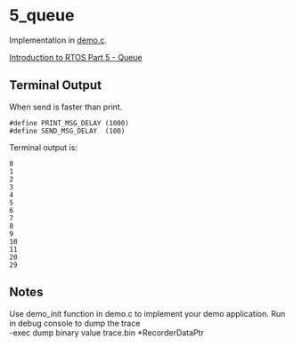 # 5_queue

Implementation in [demo.c](./demo.c).

[Introduction to RTOS Part 5 - Queue](https://www.youtube.com/watch?v=pHJ3lxOoWeI&list=PLEBQazB0HUyQ4hAPU1cJED6t3DU0h34bz&index=5)

## Terminal Output
When send is faster than print.
```
#define PRINT_MSG_DELAY (1000)
#define SEND_MSG_DELAY  (100)
```
Terminal output is:
```
0
1
2
3
4
5
6
7
8
9
10
11
20
29
```

## Notes
Use demo_init function in demo.c to implement your demo application.
Run in debug console to dump the trace  
-exec dump binary value trace.bin *RecorderDataPtr